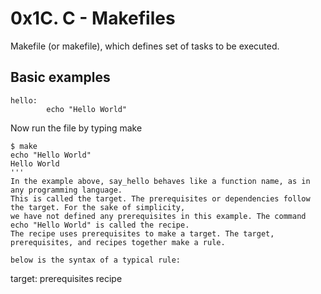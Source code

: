 # 0x1C. C - Makefiles
Makefile (or makefile), which defines set of tasks to be executed.
## Basic examples
```
hello:
        echo "Hello World"
```
Now run the file by typing make
```
$ make
echo "Hello World"
Hello World
'''
In the example above, say_hello behaves like a function name, as in any programming language.
This is called the target. The prerequisites or dependencies follow the target. For the sake of simplicity, 
we have not defined any prerequisites in this example. The command echo "Hello World" is called the recipe. 
The recipe uses prerequisites to make a target. The target, prerequisites, and recipes together make a rule.

below is the syntax of a typical rule:
```
target: prerequisites
<TAB> recipe
```
